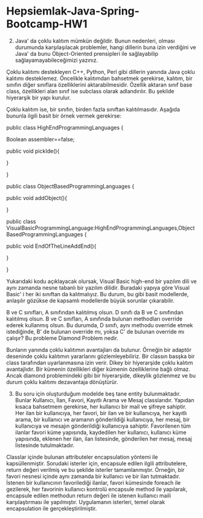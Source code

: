 # Hepsiemlak-Java-Spring-Bootcamp-HW1

2) Java' da çoklu kalıtım mümkün değildir. Bunun nedenleri, olması durumunda karşılaşılacak problemler, hangi dillerin buna izin verdiğini ve Java' da bunu Object-Oriented prensipleri ile sağlayabilip sağlayamayabileceğimizi yazınız.

Çoklu kalıtımı destekleyen C++, Python, Perl gibi dillerin yanında Java çoklu kalıtımı desteklemez. Öncelikle kalıtımdan bahsetmek gerekirse, kalıtım, bir sınıfın diğer sınıflara özelliklerini aktarabilmesidir. Özellik aktaran sınıf base class, özellikleri alan sınıf ise subclass olarak adlandırılır. Bu şekilde hiyerarşik bir yapı kurulur.

Çoklu kalıtım ise, bir sınıfın, birden fazla sınıftan kalıtılmasıdır. Aşağıda bununla ilgili basit bir örnek vermek gerekirse:


public class HighEndProgrammingLanguages {

  Boolean assembler==false; 

  public void pickIde(){

  }

}

public class ObjectBasedProgrammingLanguages {

  public void addObject(){

}

public class VisualBasicProgrammingLanguage:HighEndProgrammingLanguages,ObjectBasedProgrammingLanguages {

  public void EndOfTheLineAddEnd(){

}

}

Yukarıdaki kodu açıklayacak olursak, Visual Basic high-end bir yazılım dili ve aynı zamanda nesne tabanlı bir yazılım dilidir. Buradaki yapıya göre Visual Basic' i her iki sınıftan da kalıtmalıyız. Bu durum, bu gibi basit modellerde, anlaşılır gözükse de kapsamlı modellerde büyük sorunlar çıkarabilir. 

B ve C sınıfları, A sınıfından kalıtılmış olsun. D sınıfı da B ve C sınıfından kalıtılmış olsun. B ve C sınıfları, A sınıfında bulunan methodları override ederek kullanmış olsun. Bu durumda, D sınıfı, aynı methodu override etmek istediğinde, B' de bulunan override mı, yoksa C' de bulunan override mı çalışır? Bu probleme Diamond Problem nedir. 

Bunların yanında çoklu kalıtımın avantajları da bulunur. Örneğin bir adaptör deseninde çoklu kalıtımın yararlarını gözlemleyebiliriz. Bir classın basşka bir class tarafından uyarlanmasına izin verir. Dikey bir hiyerarşide çoklu kalıtım avantajlıdır. Bir kümenin özellikleri diğer kümenin özelliklerine bağlı olmaz. Ancak diamond problemindeki gibi bir hiyerarşide, dikeylik gözlenmez ve bu durum çoklu kalıtımı dezavantaja dönüştürür. 

3) Bu soru için oluşturduğum modelde beş tane entity bulunmaktadır. Bunlar Kullanıcı, İlan, Favori, Kayıtlı Arama ve Mesaj classlarıdır. Yapıdan kısaca bahsetmem gerekirse, her kullanıcı bir mail ve şifreye sahiptir. Her ilan bir kullanıcıya, her favori, bir ilan ve bir kullanıcıya, her kayıtlı arama, bir kullanıcı ve aramanın gönderildiği kullanıcıya, her mesaj, bir kullanıcıya ve mesajın gönderildiği kullanıcıya sahiptir. Favorilenen tüm ilanlar favori küme yapısında, kaydedilen her kullanıcı, kullanıcı küme yapısında, eklenen her ilan, ilan listesinde, gönderilen her mesaj, mesaj listesinde tutulmaktadır. 

Classlar içinde bulunan attributeler encapsulation yöntemi ile kapsüllenmiştir. Sorudaki isterler için, encapsule edilen ilgili attributelere, return değeri verilmiş ve bu şekilde isterler tamamlanmıştır. Örneğin, bir favori nesnesi içinde aynı zamanda bir kullanıcı ve bir ilan tutmaktadır. İstenen bir kullanıcının favorilediği ilanlar, favori kümesinde foreach ile gezilerek, her favorinin kullanıcı kontrolü encapsule method ile yapılarak, encapsule edilen methodun return değeri ile istenen kullanıcı maili karşılaştırması ile yapılmıştır. Uygulamanın isterleri, temel olarak encapsulation ile gerçekleştirilmiştir. 








